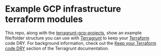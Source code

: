 # Example GCP infrastructure terraform modules

This repo, along with the [terragrunt-gcp-projects](https://github.com/arbemi/terragrunt-gcp-projects), show an example file/folder structure
you can use with [Terragrunt](https://github.com/gruntwork-io/terragrunt) to keep your
[Terraform](https://www.terraform.io) code DRY. For background information, check out the [Keep your Terraform code
DRY](https://github.com/gruntwork-io/terragrunt#keep-your-terraform-code-dry) section of the Terragrunt documentation.